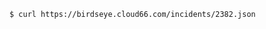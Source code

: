 <!-- usedin: [ _includes/_inlines/unknown/General/cloud66-birdseye/cloud66-birdseye_get-a-single-incident.md] -->

```
$ curl https://birdseye.cloud66.com/incidents/2382.json
```
